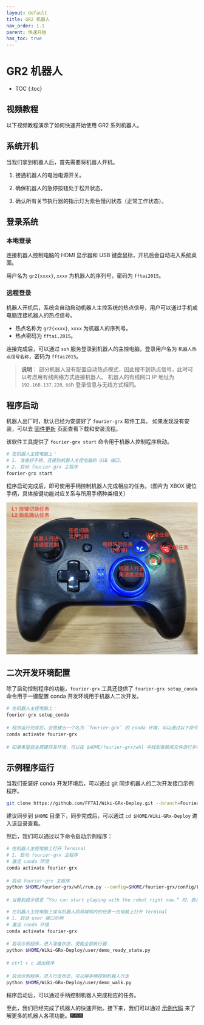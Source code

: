 ```yaml
---
layout: default
title: GR2 机器人
nav_order: 1.1
parent: 快速开始
has_toc: true
---
```


# GR2 机器人

* TOC
{:toc}

## 视频教程

以下视频教程演示了如何快速开始使用 GR2 系列机器人。

## 系统开机

当我们拿到机器人后，首先需要将机器人开机。

1. 接通机器人的电池电源开关。

2. 确保机器人的急停按钮处于松开状态。

3. 确认所有关节执行器的指示灯为紫色慢闪状态（正常工作状态）。

## 登录系统

### 本地登录

连接机器人控制电脑的 HDMI 显示器和 USB 键盘鼠标，开机后会自动进入系统桌面。

用户名为 `gr2{xxxx}`, `xxxx` 为机器人的序列号，密码为 `fftai2015`。

### 远程登录

机器人开机后，系统会自动启动机器人主控系统的热点信号，用户可以通过手机或电脑连接机器人的热点信号。

- 热点名称为 `gr2{xxxx}`, `xxxx` 为机器人的序列号。
- 热点密码为 `fftai,2015`。

连接完成后，可以通过 `ssh` 服务登录到机器人的主控电脑，登录用户名为 `机器人热点信号名称`，密码为 `fftai2015`。

> **说明**：
> 部分机器人没有配置自动热点模式，因此搜不到热点信号，此时可以考虑用有线网络方式连接机器人。
> 机器人的有线网口 IP 地址为 `192.168.137.220`, ssh 登录信息与无线方式相同。

## 程序启动

机器人出厂时，默认已经为安装好了 `fourier-grx` 软件工具。
如果发现没有安装，可以去 [固件更新](/docs/update.md) 页面查看下载和安装流程。

该软件工具提供了 `fourier-grx start` 命令用于机器人控制程序启动。

```bash
# 在机器人主控电脑上：
# 1. 准备好手柄，连接到机器人主控电脑的 USB 端口。
# 2. 启动 fourier-grx 主程序
fourier-grx start
```

程序启动完成后，即可使用手柄控制机器人完成相应的任务。（图片为 XBOX 键位手柄，具体按键功能对应关系与所用手柄种类相关）

![joystick.jpg](/assets/images/joystick.jpg)

## 二次开发环境配置

除了启动控制程序的功能，`fourier-grx` 工具还提供了 `fourier-grx setup_conda` 命令用于一键配置 conda 开发环境用于机器人二次开发。

```bash
# 在机器人主控电脑上：
fourier-grx setup_conda

# 程序运行完成后，会搭建出一个名为 `fourier-grx` 的 conda 环境，可以通过以下命令激活该环境
conda activate fourier-grx

# 如果希望自主搭建开发环境，可以在 $HOME/fourier-grx/whl 中找到依赖库文件进行手动安装。
```

## 示例程序运行

当我们安装好 conda 开发环境后，可以通过 git 同步机器人的二次开发接口示例程序。

```bash
git clone https://github.com/FFTAI/Wiki-GRx-Deploy.git --branch=FourierGR2
```

建议同步到 `$HOME` 目录下，同步完成后，可以通过 `cd $HOME/Wiki-GRx-Deploy` 进入该目录查看。

然后，我们可以通过以下命令启动示例程序：

```bash
# 在机器人主控电脑上打开 Terminal
# 1. 启动 fourier-grx 主程序
# 激活 conda 环境
conda activate fourier-grx

# 启动 fourier-grx 主程序
python $HOME/fourier-grx/whl/run.py --config=$HOME/fourier-grx/config/FourierGR2/config_GR2__sdk.yaml

# 当看到提示信息 ”You can start playing with the robot right now.“ 时，表示程序启动成功。
```

```bash
# 在机器人主控电脑上或与机器人同局域网内的任意一台电脑上打开 Terminal
# 1. 启动 user 接口示例
# 激活 conda 环境
conda activate fourier-grx  

# 启动示例程序，进入准备状态，使能全部执行器
python $HOME/Wiki-GRx-Deploy/user/demo_ready_state.py

# ctrl + c 退出程序

# 启动示例程序，进入行走状态，可以用手柄控制机器人行走
python $HOME/Wiki-GRx-Deploy/user/demo_walk.py
```

程序启动后，可以通过手柄控制机器人完成相应的任务。

至此，我们已经完成了机器人的快速开始。接下来，我们可以通过 [示例代码](/fourier-grx-GR2/docs/examples) 来了解更多的机器人各项功能。🎆🎆🎆